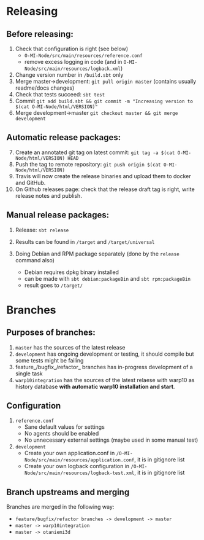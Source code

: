 
Releasing
=========

**Before** releasing:
-------------------

1. Check that configuration is right (see below)
    * `O-MI-Node/src/main/resources/reference.conf`
    * remove excess logging in code (and in `O-MI-Node/src/main/resources/logback.xml`)
2. Change version number in `/build.sbt` only
3. Merge master->development: `git pull origin master` (contains usually readme/docs changes)
4. Check that tests succeed: `sbt test`
5. Commit `git add build.sbt && git commit -m "Increasing version to $(cat O-MI-Node/html/VERSION)"`
6. Merge development->master `git checkout master && git merge development`

**Automatic release packages:**
----------------------

7. Create an annotated git tag on latest commit: `git tag -a $(cat O-MI-Node/html/VERSION) HEAD`
8. Push the tag to remote repository: `git push origin $(cat O-MI-Node/html/VERSION)`
9. Travis will now create the release binaries and upload them to docker and GitHub.
10. On Github releases page: check that the release draft tag is right, write release notes and publish.

**Manual release packages:**
----------------------------

1. Release: `sbt release`
2. Results can be found in `/target` and `/target/universal`

3. Doing Debian and RPM package separately (done by the `release` command also)
    * Debian requires dpkg binary installed
    * can be made with `sbt debian:packageBin` and `sbt rpm:packageBin`
    * result goes to `/target/`

Branches
========

**Purposes of branches:**
---------------------

1. `master` has the sources of the latest release
2. `development` has ongoing development or testing, it should compile but some tests might be failing
3. feature_/bugfix_/refactor_ branches has in-progress development of a single task
4. `warp10integration` has the sources of the latest relaese with warp10 as history database **with automatic warp10 installation and start**.


Configuration
-------------------------

1. `reference.conf`
    * Sane default values for settings
    * No agents should be enabled
    * No unnecessary external settings (maybe used in some manual test)
2. `development`
    * Create your own application.conf in `/O-MI-Node/src/main/resources/application.conf`, it is in gitignore list
    * Create your own logback configuration in `/O-MI-Node/src/main/resources/logback-test.xml`, it is in gitignore list

  
Branch upstreams and merging
-----------------

Branches are merged in the following way:
* `feature/bugfix/refactor branches -> development -> master`
* `master -> warp10integration`
* `master -> otaniemi3d`

